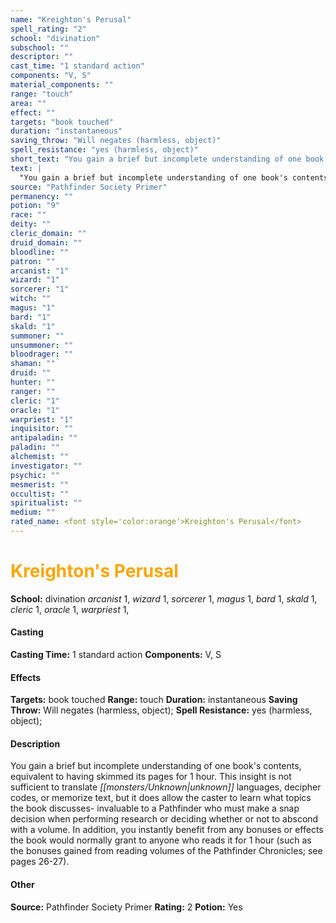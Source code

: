 ```yaml
---
name: "Kreighton's Perusal"
spell_rating: "2"
school: "divination"
subschool: ""
descriptor: ""
cast_time: "1 standard action"
components: "V, S"
material_components: ""
range: "touch"
area: ""
effect: ""
targets: "book touched"
duration: "instantaneous"
saving_throw: "Will negates (harmless, object)"
spell_resistance: "yes (harmless, object)"
short_text: "You gain a brief but incomplete understanding of one book's contents, equivalent"
text: |
  "You gain a brief but incomplete understanding of one book's contents, equivalent to having skimmed its pages for 1 hour. This insight is not sufficient to translate unknown languages, decipher codes, or memorize text, but it does allow the caster to learn what topics the book discusses- invaluable to a Pathfinder who must make a snap decision when performing research or deciding whether or not to abscond with a volume. In addition, you instantly benefit from any bonuses or effects the book would normally grant to anyone who reads it for 1 hour (such as the bonuses gained from reading volumes of the _Pathfinder Chronicles_; see pages 26-27)."
source: "Pathfinder Society Primer"
permanency: ""
potion: "9"
race: ""
deity: ""
cleric_domain: ""
druid_domain: ""
bloodline: ""
patron: ""
arcanist: "1"
wizard: "1"
sorcerer: "1"
witch: ""
magus: "1"
bard: "1"
skald: "1"
summoner: ""
unsummoner: ""
bloodrager: ""
shaman: ""
druid: ""
hunter: ""
ranger: ""
cleric: "1"
oracle: "1"
warpriest: "1"
inquisitor: ""
antipaladin: ""
paladin: ""
alchemist: ""
investigator: ""
psychic: ""
mesmerist: ""
occultist: ""
spiritualist: ""
medium: ""
rated_name: <font style='color:orange'>Kreighton's Perusal</font>
---
```


# <font style='color:orange'>Kreighton's Perusal</font> 
**School:** divination 
_arcanist_ 1, _wizard_ 1, _sorcerer_ 1, _magus_ 1, _bard_ 1, _skald_ 1, _cleric_ 1, _oracle_ 1, _warpriest_ 1, 
#### Casting
**Casting Time:** 1 standard action
 **Components:** V, S 
 #### Effects
**Targets:** book touched
**Range:** touch
**Duration:** instantaneous
**Saving Throw:** Will negates (harmless, object); **Spell Resistance:** yes (harmless, object); 
 #### Description
You gain a brief but incomplete understanding of one book's contents, equivalent to having skimmed its pages for 1 hour. This insight is not sufficient to translate _[[monsters/Unknown|unknown]]_ languages, decipher codes, or memorize text, but it does allow the caster to learn what topics the book discusses- invaluable to a Pathfinder who must make a snap decision when performing research or deciding whether or not to abscond with a volume. In addition, you instantly benefit from any bonuses or effects the book would normally grant to anyone who reads it for 1 hour (such as the bonuses gained from reading volumes of the Pathfinder Chronicles; see pages 26-27).

 #### Other
**Source:** Pathfinder Society Primer
**Rating:** 2
**Potion:** Yes
